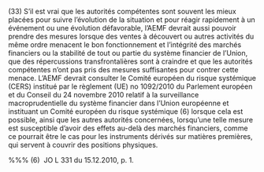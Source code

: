 (33) S’il est vrai que les autorités compétentes sont souvent les mieux placées pour suivre l’évolution de la situation et pour réagir rapidement à un événement ou une évolution défavorable, l’AEMF devrait aussi pouvoir prendre des mesures lorsque des ventes à découvert ou autres activités du même ordre menacent le bon fonctionnement et l’intégrité des marchés financiers ou la stabilité de tout ou partie du système financier de l’Union, que des répercussions transfrontalières sont à craindre et que les autorités compétentes n’ont pas pris des mesures suffisantes pour contrer cette menace. L’AEMF devrait consulter le Comité européen du risque systémique (CERS) institué par le règlement (UE) no 1092/2010 du Parlement européen et du Conseil du 24 novembre 2010 relatif à la surveillance macroprudentielle du système financier dans l’Union européenne et instituant un Comité européen du risque systémique (6) lorsque cela est possible, ainsi que les autres autorités concernées, lorsqu’une telle mesure est susceptible d’avoir des effets au-delà des marchés financiers, comme ce pourrait être le cas pour les instruments dérivés sur matières premières, qui servent à couvrir des positions physiques.

%%% (6)  JO L 331 du 15.12.2010, p. 1.